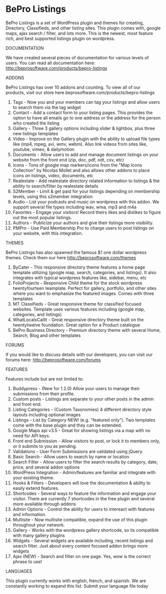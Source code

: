 BePro Listings
==============

BePro Listings is a set of WordPress plugin and themes for creating, Directory, Classifieds, and other listing sites. This plugin comes with, google maps, ajax search / filter, and lots more. This is the newest, most feature rich, and best supported listings plugin on wordpress.

DOCUMENTATION

We have created several pieces of documentation for various levels of users. You can read all documentation here: http://beprosoftware.com/products/bepro-listings

ADDONS

BePro Listings has over 10 addons and counting. To view all of our products, visit our store here beprosoftware.com/products/bepro-listings

1. Tags - Now you and your members can tag your listings and allow users to search them via the tag widget
2. Contact - Add a contact form to your listing pages. This provides the option to have all emails go to one address or the address for the person who created the listing
3. Gallery - Three 3 gallery options including slider & lightbox, plus three new listings templates
4. Video - Improve on the Gallery plugin with the ability to upload file types like (mp4, mpeg, avi, wmv, webm). Also link videos from sites like, youtube, vimeo, & dailymotion
5. Documents - Allow users to add and manage document listings on your website from the front end (zip, doc, pdf, odt, csv, etc)
6. Icons - Tons of google map markers/icons from the "Map Icons Collection" by Nicolas Mollet and also allows other addons to place icons on listings, video, documents, etc
7. Realestate - Add realestate directory related information to listings & the ability to search/filter by realestate details
8. S2Member - Limit & get paid for your listings depending on membership levels, using this s2member integration
9. Audio - List your podcasts and music on wordpress with this addon. We support several file types including wav, wma, mp3 and m4a
10. Favorites - Engage your visitors! Record theirs likes and dislikes to figure out the most popular listings.
11. Authors - Publicize your authors and give their listings more visibility.
12. PMPro - Use Paid Membership Pro to charge users to post listings on your website, with this integration.

THEMES

BePro Listings has also spawned the famous $1 one dollar wordpress themes. Check them our here http://beprosoftware.com/themes

1. ByCater - This responsive directory theme features a home page template utilizing (google map, search, categories, and listings). It also integrates with typical wordpress features like, sidebar, menu, etc
2. FolioProjects - Responsive Child theme for the stock wordpress twentyfourteen teamplate. Perfect for gallery, portfolio, and other sites where you want to emphasize the featured images. Comes with three templates
3. MT Classifieds - Great responsive theme for classified focused websites. Template uses various features including (google map, categories, and listings)
4. WhatLocalsCallIt - Great responsive directory theme built on the twentytwelve foundation. Great option for a Product catalogue
5. BePro Business Directory - Premium directory theme with several Home, Search, Blog and other templates

FORUMS

If you would like to discuss details with our developers, you can visit our forums here: http://beprosoftware.com/forums

FEATURES

Features include but are not limited to:

1. Buddypress - (New for 1.2.0) Allow your users to manage their submissions from their profile.
2. Custom posts - Listings are separate to your other posts in the admin and front end.
3. Listing Categories - (Custom Taxonomies) 4 different directory style layouts including optional images
4. Listings - List by Category NEW! (e.g. "featured only"). Two templates come with the base plugin and they can be extended. 
5. Google Maps api v3.5 - Great for showing listings via a map with no need for API keys.
6. Front end Submission  - Allow visitors to post, or lock it to members only, or it submits to you as pending.
7. Validations - User Form Submissions are validated using jQuery.
8. Basic Search - Allow users to search by name or location
9. Search Filter - Allow users to filter the search results by category, date, price, and several addon options 
10. WordPress Integration - Admin/features are familiar and integrate with your existing theme.
11. Hooks & Filters - Developers will love the documentation & ability to easily extend features.
12. Shortcodes - Several ways to feature the information and engage your visitor. There are currently 7 shortcodes in the free plugin and several more available through addons
13. Admin Options - Control the ability for users to intereact with features and information.
14. Multisite - Now multisite compatible, expand the use of this plugin throughout your network.
15. Gallery - Works with the wordpress gallery shortcode, so its compatible with many gallery plugins
16. Widgets - Several widgets are available including, recent listings and search filter. Just about every content focused addon brings more widgets
17. Ajax (NEW) - Search and filter on one page. Yes, wow is the correct phrase to use!

LANGUAGES

This plugin currently works with english, french, and spanish. We are constantly working to expand this list. Submit your language file today